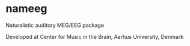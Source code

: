 # nameeg
Naturalistic auditory MEG/EEG package

Developed at Center for Music in the Brain, Aarhus University, Denmark
